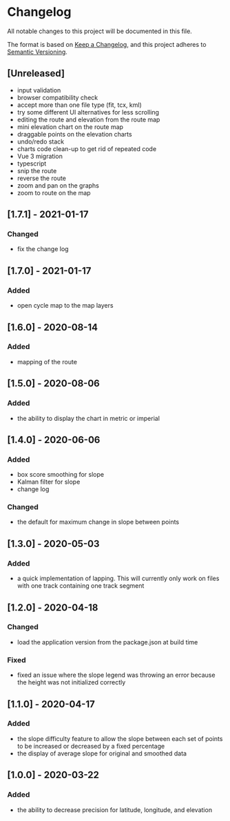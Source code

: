 # Changelog
All notable changes to this project will be documented in this file.

The format is based on [Keep a Changelog](https://keepachangelog.com/en/1.0.0/),
and this project adheres to [Semantic Versioning](https://semver.org/spec/v2.0.0.html).

## [Unreleased]
- input validation
- browser compatibility check
- accept more than one file type (fit, tcx, kml)
- try some different UI alternatives for less scrolling
- editing the route and elevation from the route map
- mini elevation chart on the route map
- draggable points on the elevation charts
- undo/redo stack
- charts code clean-up to get rid of repeated code
- Vue 3 migration
- typescript
- snip the route
- reverse the route
- zoom and pan on the graphs
- zoom to route on the map

## [1.7.1] - 2021-01-17
### Changed
- fix the change log

## [1.7.0] - 2021-01-17
### Added
- open cycle map to the map layers

## [1.6.0] - 2020-08-14
### Added
- mapping of the route

## [1.5.0] - 2020-08-06
### Added
- the ability to display the chart in metric or imperial

## [1.4.0] - 2020-06-06
### Added
- box score smoothing for slope
- Kalman filter for slope
- change log
### Changed
- the default for maximum change in slope between points
    
## [1.3.0] - 2020-05-03
### Added
- a quick implementation of lapping.  This will currently only work on files with one track containing one track segment
    
## [1.2.0] - 2020-04-18
### Changed    
- load the application version from the package.json at build time
### Fixed
- fixed an issue where the slope legend was throwing an error because the height was not initialized correctly
    
## [1.1.0] - 2020-04-17
### Added
- the slope difficulty feature to allow the slope between each set of points to be increased or decreased by a fixed percentage
- the display of average slope for original and smoothed data
    
## [1.0.0] - 2020-03-22
### Added   
- the ability to decrease precision for latitude, longitude, and elevation
    
